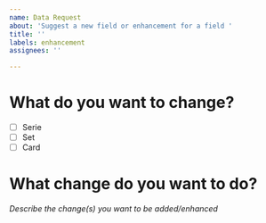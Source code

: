 ```yaml
---
name: Data Request
about: 'Suggest a new field or enhancement for a field '
title: ''
labels: enhancement
assignees: ''

---
```


# What do you want to change?

- [ ] Serie
- [ ] Set
- [ ] Card

# What change do you want to do?
_Describe the change(s) you want to be added/enhanced_

